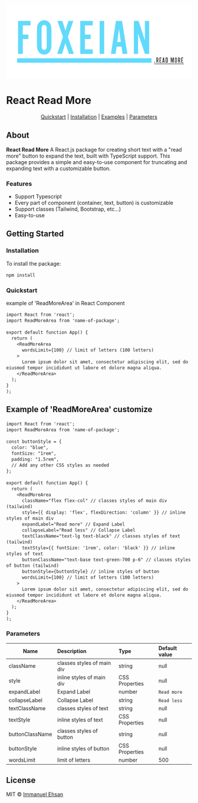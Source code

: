 <p align="center">
  <a href="https://github.com/foxeian/react-read-more">
    <picture>
  <img alt="Foxeian Logo" src=".github/images/foxeian-readme-logo.png" height=200>
</picture>
  </a>
</p>

# React Read More

<p align="center">
  <a href="#quickstart">Quickstart</a> |
  <a href="#installation">Installation</a> |
  <a href="#example-of-readmorearea-customize">Examples</a> |
  <a href="#parameters">Parameters</a>  
</p>

## About

**React Read More** A React.js package for creating short text with a "read more" button to expand the text, built with TypeScript support. This package provides a simple and easy-to-use component for truncating and expanding text with a customizable button.

### Features

-   Support Typescript
-   Every part of component (container, text, button) is customizable
-   Support classes (Tailwind, Bootstrap, etc...)
-   Easy-to-use

## Getting Started

### Installation

To install the package:

```bash
npm install
```

### Quickstart

example of 'ReadMoreArea' in React Component

```tsx
import React from 'react';
import ReadMoreArea from 'name-of-package';

export default function App() {
  return (
    <ReadMoreArea
      wordsLimit={100} // limit of letters (100 letters)
    >
      Lorem ipsum dolor sit amet, consectetur adipiscing elit, sed do eiusmod tempor incididunt ut labore et dolore magna aliqua.
    </ReadMoreArea>
  );
}
);
```

## Example of 'ReadMoreArea' customize

```tsx
import React from 'react';
import ReadMoreArea from 'name-of-package';

const buttonStyle = {
  color: "blue",
  fontSize: "1rem",
  padding: "1.5rem",
  // Add any other CSS styles as needed
};

export default function App() {
  return (
    <ReadMoreArea
      className="flex flex-col" // classes styles of main div (tailwind)
      style={{ display: 'flex', flexDirection: 'column' }} // inline styles of main div
      expandLabel="Read more" // Expand Label
      collapseLabel="Read less" // Collapse Label
      textClassName="text-lg text-black" // classes styles of text (tailwind)
      textStyle={{ fontSize: '1rem', color: 'black' }} // inline styles of text
      buttonClassName="text-base text-green-700 p-6" // classes styles of button (tailwind)
      buttonStyle={buttonStyle} // inline styles of button
      wordsLimit={100} // limit of letters (100 letters)
    >
      Lorem ipsum dolor sit amet, consectetur adipiscing elit, sed do eiusmod tempor incididunt ut labore et dolore magna aliqua.
    </ReadMoreArea>
  );
}
);
```

### Parameters

| Name            | Description                                   | Type           | Default value |
| --------------- | :-------------------------------------------- | :--------------| :------------ |
| className       | classes styles of main div                    | string         | null          |
| style           | inline styles of main div                     | CSS Properties | null          |
| expandLabel     | Expand Label                                  | number         | `Read more`   |
| collapseLabel   | Collapse Label                                | string         | `Read less`   |
| textClassName   | classes styles of text                        | string         | null          |
| textStyle       | inline styles of text                         | CSS Properties | null          |
| buttonClassName | classes styles of button                      | string         | null          |
| buttonStyle     | inline styles of button                       | CSS Properties | null          |
| wordsLimit      | limit of letters                              | number         | 500           |

## License

MIT © [Immanuel Ehsan](https://github.com/foxeian)
